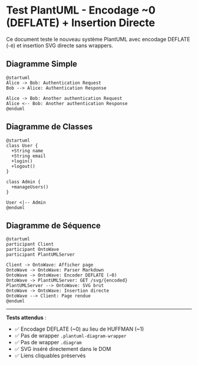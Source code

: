 # Test PlantUML - Encodage ~0 (DEFLATE) + Insertion Directe

Ce document teste le nouveau système PlantUML avec encodage DEFLATE (`~0`) et insertion SVG directe sans wrappers.

## Diagramme Simple

```plantuml
@startuml
Alice -> Bob: Authentication Request
Bob --> Alice: Authentication Response

Alice -> Bob: Another authentication Request
Alice <-- Bob: Another authentication Response
@enduml
```

## Diagramme de Classes

```plantuml
@startuml
class User {
  +String name
  +String email
  +login()
  +logout()
}

class Admin {
  +manageUsers()
}

User <|-- Admin
@enduml
```

## Diagramme de Séquence

```plantuml
@startuml
participant Client
participant OntoWave
participant PlantUMLServer

Client -> OntoWave: Afficher page
OntoWave -> OntoWave: Parser Markdown
OntoWave -> OntoWave: Encoder DEFLATE (~0)
OntoWave -> PlantUMLServer: GET /svg/{encoded}
PlantUMLServer --> OntoWave: SVG brut
OntoWave -> OntoWave: Insertion directe
OntoWave --> Client: Page rendue
@enduml
```

---

**Tests attendus** :
- ✅ Encodage DEFLATE (~0) au lieu de HUFFMAN (~1)
- ✅ Pas de wrapper `.plantuml-diagram-wrapper`
- ✅ Pas de wrapper `.diagram`
- ✅ SVG inséré directement dans le DOM
- ✅ Liens cliquables préservés
